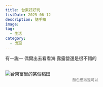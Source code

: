 ```yaml
---
title: 台東好好玩
listDate: 2025-06-12
description: 隨手拍
image: 
tag:
  - 生活
category:
  - 出遊
---
```


有一説一 偶爾出去看看海 露露營還是很不錯的

##

![台東富里的某個稻田](image/2025-06-12/IMG_20250531_144707306.N12T%E7%89%B9%E8%AA%BF_LeoHsiehTW_%2B%2B%E8%BB%8D%E5%88%80%E9%80%9A%E7%94%A8.jpg)
<small style="display: block; text-align: center; color: #777;">顏色應該還可以</small>
